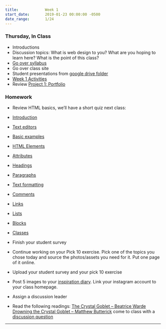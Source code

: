 ```yaml
---
title:            Week 1
start_date:       2019-01-23 00:00:00 -0500
date_range:       1/24
---
```


### Thursday, In Class

- Introductions
- Discussion topics: What is web design to you? What are you hoping to learn here? What is the point of this class?
- [Go over syllabus](https://paper.dropbox.com/doc/Design-2B-Experimental-Computation-Syllabus--AWP25jKpJp8bdNJjVtaAPZ7bAQ-8S4EQTGuaPL0jD4CK8a2f)
- Go over class site
- Student presentations from [google drive folder](https://drive.google.com/drive/u/2/folders/1hiHMr3fSAxOYKFnYKjF-i6NA-xCSSzPd?usp=sharing)
- [Week 1 Activities](https://paper.dropbox.com/doc/Week-1--AWOaOXujC4xsZQkjVjbC78dtAQ-7pYddSMT8avUdva59y4Nc)
- Review [Project 1: Portfolio](/projects/personal-hp)

### Homework
- Review HTML basics, we&rsquo;ll have a short quiz next class:
- [Introduction](https://www.w3schools.com/html/html_intro.asp)
- [Text editors](https://www.w3schools.com/html/html_editors.asp)
- [Basic examples](https://www.w3schools.com/html/html_basic.asp)
- [HTML Elements](https://www.w3schools.com/html/html_elements.asp)
- [Attributes](https://www.w3schools.com/html/html_attributes.asp)
- [Headings](https://www.w3schools.com/html/html_headings.asp)
- [Paragraphs](https://www.w3schools.com/html/html_paragraphs.asp)
- [Text formatting](https://www.w3schools.com/html/html_formatting.asp)
- [Comments](https://www.w3schools.com/html/html_comments.asp)
- [Links](https://www.w3schools.com/html/html_links.asp)
- [Lists](https://www.w3schools.com/html/html_lists.asp)
- [Blocks](https://www.w3schools.com/html/html_blocks.asp)
- [Classes](https://www.w3schools.com/html/html_classes.asp)

- Finish your student survey
- Continue working on your Pick 10 exercise. Pick one of the topics you chose today and source the photos/assets you need for it. Put one page of it online.
- Upload your student survey and your pick 10 exercise
- Post 5 images to your [inspiration diary](/projects/insta-diary). Link your instagram account to your class homepage.
- Assign a discussion leader
- Read the following readings: [The Crystal Goblet – Beatrice Warde](http://ci.labud.nyc/assets/readings/warde-beatrice_the-crystal-goblet.pdf)
  [Drowning the Crystal Goblet – Matthew Butterick](https://practicaltypography.com/drowning-the-crystal-goblet.html) come to class with a [discussion question](https://paper.dropbox.com/doc/Design-2B-Reading-1--AWOiECF7iNpqQL87jevKwbyIAQ-r13aXL2T521alu6RyMqGI)

---
